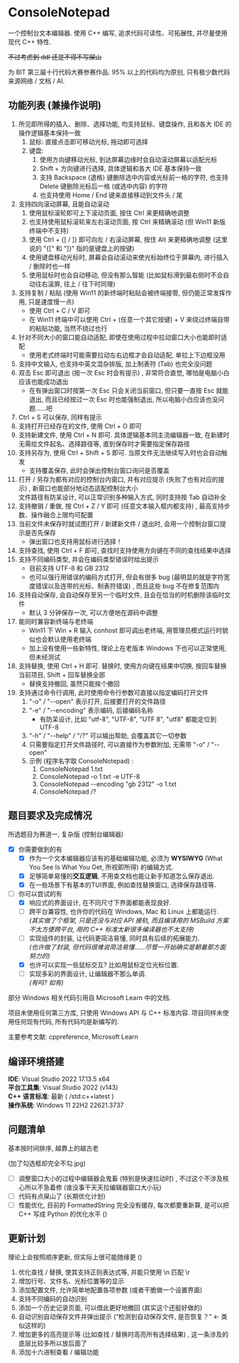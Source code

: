 # ConsoleNotepad

一个控制台文本编辑器. 使用 C++ 编写, 追求代码可读性、可拓展性, 并尽量使用现代 C++ 特性. 

~~不过考虑到 ddl 还是不得不写屎山~~

为 BIT 第三届十行代码大赛参赛作品. 95% 以上的代码均为原创, 只有极少数代码来源网络 / 文档 / AI. 

## 功能列表 (兼操作说明) 
1. 所见即所得的插入、删除、选择功能, 均支持鼠标、键盘操作, 且和各大 IDE 的操作逻辑基本保持一致
	1. 鼠标: 直接点击即可移动光标, 拖动即可选择
	2. 键盘: 
		1. 使用方向键移动光标, 到达屏幕边缘时会自动滚动屏幕以适配光标
		2. Shift + 方向键进行选择, 具体逻辑和各大 IDE 基本保持一致
		3. 支持 Backspace (退格) 键删除选中内容或光标前一格的字符, 也支持 Delete 键删除光标后一格 (或选中内容) 的字符
		4. 也支持使用 Home / End 键来直接移动到文件头 / 尾
2. 支持四向滚动屏幕, 且能自动滚动
	1. 使用鼠标滚轮即可上下滚动页面, 按住 Ctrl 来更精确地调整
	2. 也支持使用鼠标滚轮来左右滚动页面, 按 Ctrl 来精确滚动   (但 Win11 新版终端中不支持)
	3. 使用 Ctrl + {[ / ]} 即可向左 / 右滚动屏幕, 按住 Alt 来更精确地调整 (这里说的 "{[" 和 "]}" 指的是键盘上的按键) 
	4. 使用键盘移动光标时, 屏幕会自动滚动来使光标始终位于屏幕内, 进行插入 / 删除时也一样
	5. 使用鼠标时也会自动移动, 但没有那么智能 (比如鼠标滑到最右侧时不会自动往右滚屏, 往上 / 往下时同理)
3. 支持复制 / 粘贴 (使用 Win11 的新终端时粘贴会被终端接管, 但仍能正常发挥作用, 只是速度慢一点) 
	- 使用 Ctrl + C / V 即可
	- 在 Win11 终端中可以使用 Ctrl + (任意一个其它按键) + V 来绕过终端自带的粘贴功能, 当然不绕过也行
4. 针对不同大小的窗口能自动适配, 即使在使用过程中拉动窗口大小也能即时适配
	- 使用老式终端时可能需要拉动左右边框才会自动适配, 单拉上下边框没用
5. 支持中文输入, 也支持中英文混杂排版, 加上制表符 (Tab) 也完全没问题
6. 双击 Esc 即可退出 (按一次 Esc 时会有提示) , 非常符合直觉, 哪怕是电脑小白应该也能成功退出
	- 在有弹出窗口时按第一次 Esc 只会关闭当前窗口, 但只要一直按 Esc 就能退出, 而且已经按过一次 Esc 时也能强制退出, 所以电脑小白应该也没问题......吧
7. Ctrl + S 可以保存, 同样有提示
8. 支持打开已经存在的文件, 使用 Ctrl + O 即可
9. 支持新建文件, 使用 Ctrl + N 即可. 具体逻辑基本同主流编辑器一致, 在新建时无需给文件起名、选择路径等, 直到保存时才需要指定保存路径
10. 支持另存为, 使用 Ctrl + Shift + S 即可. 当原文件无法继续写入时也会自动触发
	- 支持覆盖保存, 此时会弹出控制台窗口询问是否覆盖
11. 打开 / 另存为都有对应的控制台内窗口, 并有对应提示 (失败了也有对应的提示) , 新窗口也能部分地动态适配控制台大小    
    文件路径有防呆设计, 可以正常识别多种输入方式, 同时支持按 Tab 自动补全
12. 支持撤销 / 重做, 按 Ctrl + Z / Y 即可 (任意文本输入框内都支持) , 最高支持步数、操作融合上限均可配置
13. 当前文件未保存时就试图打开 / 新建新文件 / 退出时, 会用一个控制台窗口提示是否先保存
	- 弹出窗口也支持用鼠标进行选择！
14. 支持查找, 使用 Ctrl + F 即可, 查找时支持使用方向键在不同的查找结果中选择
15. 支持不同编码类型, 并会在编码类型错误时给出提示
	- 目前支持 UTF-8 和 GB 2312
	- 也可以强行用错误的编码方式打开, 但会有很多 bug (最明显的就是字符宽度错误以及连带的光标、制表符错误) , 而且这些 bug 不在修复范围内
16. 支持自动保存, 会自动保存至另一个临时文件, 且会在恰当的时机删除该临时文件
	- 默认 3 分钟保存一次, 可以方便地在源码中调整
17. 能同时兼容新终端与老终端
	- Win11 下 Win + R 输入 conhost 即可调出老终端, 用管理员模式运行时貌似也会默认使用老终端
	- 加上没有使用一些新特性, 理论上在老版本 Windows 下也可以正常使用, 但未经测试
18. 支持替换, 使用 Ctrl + H 即可. 替换时, 使用方向键在结果中切换, 按回车替换当前项目, Shift + 回车替换全部
	- 替换支持撤回, 虽然只能挨个撤回
19. 支持通过命令行调用, 此时使用命令行参数可直接以指定编码打开文件
	1. "-o" / "--open" 表示打开, 后接要打开的文件路径
	2. "-e" / "--encoding" 表示编码, 后接编码名称
		- 有防呆设计, 比如 "utf-8", "UTF-8", "UTF 8", "utf8" 都能定位到 UTF-8
	3. "-h" / "--help" / "/?" 可以输出帮助, 会覆盖其它一切参数
	4. 只需要指定打开文件路径时, 可以直接作为参数附加, 无需带 "-o" / "--open"
	5. 示例   (程序名字取 ConsoleNotepad) : 
		1. ConsoleNotepad 1.txt
		2. ConsoleNotepad -o 1.txt -e UTF-8
		3. ConsoleNotepad --encoding "gb 2312" -o 1.txt
		4. ConsoleNotepad /?
## 题目要求及完成情况

所选题目为赛道一, 复杂版 (控制台编辑器) 

- [x] 你需要做到的有
	- [x] 作为一个文本编辑器应该有的基础编辑功能, 必须为 **WYSIWYG**  (What You See Is What You Get, 所视即所得) 的编辑方式.
	- [x] 足够简单易懂的**交互逻辑**, 不用查文档也能让新手知道怎么保存退出.
	- [x] 在一些场景下有基本的TUI界面, 例如查找替换窗口, 选择保存路径等.
- [ ] 你可以尝试的有
	- [x] 响应式的界面设计, 在不同尺寸下界面都能表现良好.
	- [ ] 跨平台兼容性, 也许你的代码在 Windows, Mac 和 Linux 上都能运行.  
	      *(其实做了个框架, 只是还没与对应 API 接轨, 而且编译用的 MSBuild 方案不太方便跨平台, 用的 C++ 标准太新很多编译器也不太支持)*
	- [ ] 实现组件的封装, 让代码更简洁易懂, 同时具有后续的拓展能力.    
		  *(也许做了封装, 但代码很难说简洁易懂......尽管一开始确实是朝着那方面努力的)*
	- [x] 也许可以实现一些鼠标交互? 比如用鼠标定位光标位置.
	- [ ] 实现多彩的界面设计, 让编辑器不那么单调.   
		  *(有吗? 如有)*

部分 Windows 相关代码引用自 Microsoft Learn 中的文档. 

项目未使用任何第三方库, 只使用 Windows API 与 C++ 标准内容. 项目同样未使用任何现有代码, 所有代码均是新编写的. 

主要参考文献: cppreference, Microsoft Learn

## 编译环境搭建

**IDE**: Visual Studio 2022 17.13.5 x64    
**平台工具集**: Visual Studio 2022 (v143)    
**C++ 语言标准**: 最新  ( /std:c++latest )    
**操作系统**: Windows 11 22H2 22621.3737

## 问题清单
基本按时间排序, 越靠上的越古老

(加了勾选框却完全不勾.jpg)
- [ ] 调整窗口大小的过程中编辑器会鬼畜 (特别是快速拉动时) , 不过这个不涉及核心所以不急着修 (谁没事干天天拉编辑器窗口大小玩) 
- [ ] 代码有点屎山了 (长期优化计划) 
- [ ] 性能优化, 目前的 FormattedString 完全没有缓存, 每次都要重新算, 是可以把 C++ 写成 Python 的优化水平 () 

## 更新计划
理论上会按照顺序更新, 但实际上很可能随缘更 () 

1. 优化查找 / 替换, 使其支持正则表达式等, 并能只使用 \n 匹配 \r
2. 增加行号、文件名、光标位置等的显示
3. 添加配置文件, 允许简单地配置各项参数 (或者干脆做一个设置界面) 
4. 支持不同编码的自动识别
5. 添加一个历史记录页面, 可以借此更好地撤回 (其实这个还挺好做的) 
6. 自动识别自动保存文件并弹出提示 (“检测到自动保存文件, 是否恢复？” ← 类似这样的) 
7. 增加更多的高亮提示等 (比如查找 / 替换时高亮所有选择结果) , 这一条涉及的底层比较多所以放后面了
8. 添加十六进制查看 / 编辑功能